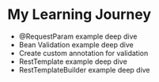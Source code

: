 # My Learning Journey

* @RequestParam example deep dive
* Bean Validation example deep dive
* Create custom annotation for validation
* RestTemplate example deep dive
* RestTemplateBuilder example deep dive
